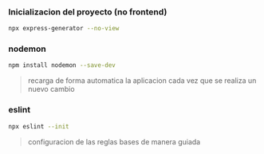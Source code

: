 ### Inicializacion del proyecto (no frontend)

```bash
npx express-generator --no-view
```

### nodemon

```bash
npm install nodemon --save-dev
```

> recarga de forma automatica la aplicacion cada vez que se realiza un nuevo cambio

### eslint

```bash
npx eslint --init
```

> configuracion de las reglas bases de manera guiada